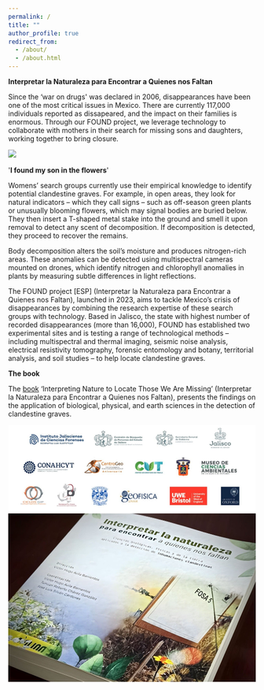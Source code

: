 ```yaml
---
permalink: /
title: ""
author_profile: true
redirect_from: 
  - /about/
  - /about.html
---
```

**Interpretar la Naturaleza para Encontrar a Quienes nos Faltan**

Since the ‘war on drugs' was declared in 2006, disappearances have been one of the most critical issues in Mexico. There are currently 117,000 individuals reported as dissapeared, and the impact on their families is enormous. Through our FOUND project, we leverage technology to collaborate with mothers in their search for missing sons and daughters, working together to bring closure.

<img width="700" src="https://github.com/FOUND-project/found-project.github.io/blob/master/images/Screenshot%202024-11-11%20at%2014.12.53.png?raw=true">

'**I found my son in the flowers**'

Womens’ search groups currently use their empirical knowledge to identify potential clandestine graves. For example, in open areas, they look for natural indicators – which they call signs – such as off-season green plants or unusually blooming flowers, which may signal bodies are buried below. They then insert a T-shaped metal stake into the ground and smell it upon removal to detect any scent of decomposition. If decomposition is detected, they proceed to recover the remains.

Body decomposition alters the soil’s moisture and produces nitrogen-rich areas. These anomalies can be detected using multispectral cameras mounted on drones, which identify nitrogen and chlorophyll anomalies in plants by measuring subtle differences in light reflections.

The FOUND project [ESP] (Interpretar la Naturaleza para Encontrar a Quienes nos Faltan), launched in 2023, aims to tackle Mexico’s crisis of disappearances by combining the research expertise of these search groups with technology. Based in Jalisco, the state with highest number of recorded disappearances (more than 16,000), FOUND has established two experimental sites and is testing a range of technological methods – including multispectral and thermal imaging, seismic noise analysis, electrical resistivity tomography, forensic entomology and botany, territorial analysis, and soil studies – to help locate clandestine graves. 

**The book**

The [book](https://www.centrogeo.org.mx/cgeo_archivo/240926_libro-interpretar-la-naturaleza.pdf) ‘Interpreting Nature to Locate Those We Are Missing’ (Interpretar la Naturaleza para Encontrar a Quienes nos Faltan), presents the findings on the application of biological, physical, and earth sciences in the detection of clandestine graves.

<img width="700" src="https://github.com/FOUND-project/found-project.github.io/blob/master/images/1727361199015.jpg?raw=true">
